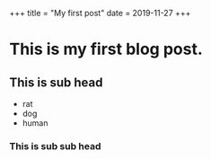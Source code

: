 +++
title = "My first post"
date = 2019-11-27
+++

# This is my first blog post.

## This is sub head
- rat 
- dog
- human
### This is sub sub head 
